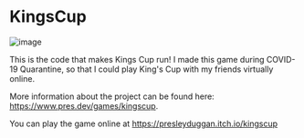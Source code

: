 # KingsCup

![image](https://user-images.githubusercontent.com/57386908/115211267-3fceb180-a0b4-11eb-8f0b-9178f5f656a0.png)

This is the code that makes Kings Cup run! I made this game during COVID-19 Quarantine, so that I could play King's Cup with my friends virtually online. 

More information about the project can be found here: https://www.pres.dev/games/kingscup.

You can play the game online at https://presleyduggan.itch.io/kingscup
